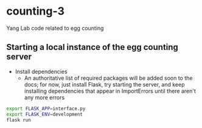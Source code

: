 # counting-3
Yang Lab code related to egg counting

## Starting a local instance of the egg counting server
- Install dependencies
    - An authoritative list of required packages will be added soon to the docs; for now, just install Flask, try starting the server, and keep installing dependencies that appear in ImportErrors until there aren't any more errors
```bash
export FLASK_APP=interface.py
export FLASK_ENV=development
flask run
```


